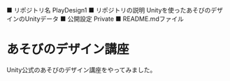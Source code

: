 ■ リポジトリ名
PlayDesign1
■ リポジトリの説明
Unityを使ったあそびのデザインのUnityデータ
■ 公開設定
Private
■ README.mdファイル
# あそびのデザイン講座
Unity公式のあそびのデザイン講座をやってみました。
